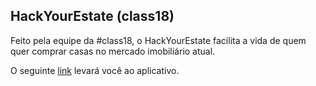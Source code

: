## HackYourEstate (class18)

Feito pela equipe da #class18, o HackYourEstate facilita a vida de quem quer comprar casas no mercado imobiliário atual.

O seguinte [link](https://class18hackyourestate.herokuapp.com) levará você ao aplicativo.
